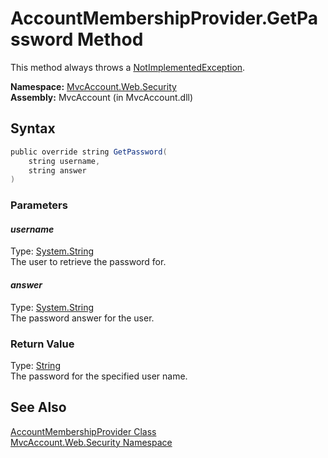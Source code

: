 AccountMembershipProvider.GetPassword Method
============================================
This method always throws a [NotImplementedException][1].

**Namespace:** [MvcAccount.Web.Security][2]  
**Assembly:** MvcAccount (in MvcAccount.dll)

Syntax
------

```csharp
public override string GetPassword(
	string username,
	string answer
)
```

### Parameters

#### *username*
Type: [System.String][3]  
The user to retrieve the password for.

#### *answer*
Type: [System.String][3]  
The password answer for the user.

### Return Value
Type: [String][3]  
The password for the specified user name.

See Also
--------
[AccountMembershipProvider Class][4]  
[MvcAccount.Web.Security Namespace][2]  

[1]: http://msdn2.microsoft.com/en-us/library/6byb74h9
[2]: ../README.md
[3]: http://msdn2.microsoft.com/en-us/library/s1wwdcbf
[4]: README.md